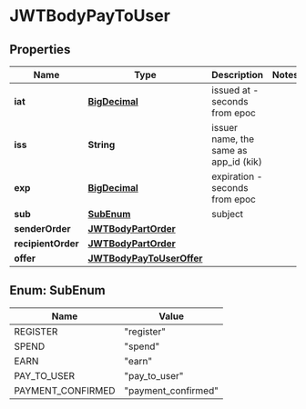
# JWTBodyPayToUser

## Properties
Name | Type | Description | Notes
------------ | ------------- | ------------- | -------------
**iat** | [**BigDecimal**](BigDecimal.md) | issued at - seconds from epoc | 
**iss** | **String** | issuer name, the same as app_id (kik) | 
**exp** | [**BigDecimal**](BigDecimal.md) | expiration - seconds from epoc | 
**sub** | [**SubEnum**](#SubEnum) | subject | 
**senderOrder** | [**JWTBodyPartOrder**](JWTBodyPartOrder.md) |  | 
**recipientOrder** | [**JWTBodyPartOrder**](JWTBodyPartOrder.md) |  | 
**offer** | [**JWTBodyPayToUserOffer**](JWTBodyPayToUserOffer.md) |  | 



<a name="SubEnum"></a>
## Enum: SubEnum
Name | Value
---- | -----
REGISTER | &quot;register&quot;
SPEND | &quot;spend&quot;
EARN | &quot;earn&quot;
PAY_TO_USER | &quot;pay_to_user&quot;
PAYMENT_CONFIRMED | &quot;payment_confirmed&quot;



